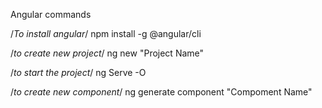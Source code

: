 Angular commands

/*To install angular*/
npm install -g @angular/cli

/*to create new project*/
ng new "Project Name"

/*to start the project*/
ng Serve -O 

/*to create new component*/
ng generate component "Compoment Name"

